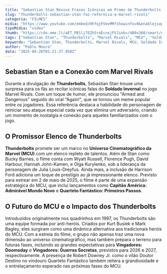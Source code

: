 ```yaml
---
title: "Sebastian Stan Revive Frases Icônicas em Promo de Thunderbolts e Conecta com Fãs do Marvel Rivals"
slug: "thunderbolts-sebastian-stan-faz-referncia-a-marvel-rivals"
categoria: "FILMES"
midia: "https://www.youtube.com/embed/HhfqjFVevMM?showinfo=0&enablejsapi=1"
tipoMidia: "video"
thumb: "https://cdn.ome.lt/aET_PB1lj7EZhSroEcnxjFVJink=/480x360/smart/extras/conteudos/Design_sem_nome_-_2025-04-25T213410.056.png"
tags: ["Sebastian Stan", "Thunderbolts", "Marvel Rivals", "MCU", "Soldado Invernal", "Marvel", "cinema", "filmes de super-heróis"]
keywords: "Sebastian Stan, Thunderbolts, Marvel Rivals, MCU, Soldado Invernal, Marvel, cinema, filmes de super-heróis"
author: "Pablo Moura"
data: "2025-04-26T01:21:37.958Z"
---
```


## Sebastian Stan e a Conexão com Marvel Rivals

<blockquote class="twitter-tweet"><a href="https://twitter.com/user/status/1915874424143712464"></a></blockquote>

Durante a divulgação de **Thunderbolts**, Sebastian Stan trouxe uma surpresa para os fãs ao recitar icônicas falas do **Soldado Invernal** no jogo Marvel Rivals. Com um toque de humor, ele pronunciou "Armed and Dangerous" seguido do viral "Again!", que se tornou um meme popular entre os jogadores. Essa referência destaca a habilidade do personagem de reiniciar seu ataque especial cada vez que elimina um adversário, criando um momento de nostalgia e conexão para aqueles familiarizados com o jogo.

## O Promissor Elenco de Thunderbolts

**Thunderbolts** promete ser um marco no **Universo Cinematográfico da Marvel (MCU)** com um elenco repleto de talentos. Além de Stan como Bucky Barnes, o filme conta com Wyatt Russell, Florence Pugh, David Harbour, Hannah John-Kamen, e Olga Kurylenko, sob a liderança da personagem de Julia Louis-Dreyfus. Ainda mais, a inclusão de Harrison Ford adiciona um toque de prestígio ao já impressionante elenco. Previsto para estrear em 2 de maio de 2025, o filme é parte de uma expansão estratégica do MCU, que inclui lançamentos como **Capitão América: Admirável Mundo Novo** e **Quarteto Fantástico: Primeiros Passos**.

## O Futuro do MCU e o Impacto dos Thunderbolts

Introduzidos originalmente nos quadrinhos em 1997, os Thunderbolts são uma equipe formada por anti-heróis. Criados por Kurt Busiek e Mark Bagley, eles surgiram como uma dinâmica alternativa aos tradicionais heróis do MCU. Com a estreia do filme, o grupo não apenas traz uma nova dimensão ao universo cinematográfico, mas também prepara o terreno para futuras fases, incluindo as grandes expectativas para **Vingadores: Doomsday** e **Vingadores: Guerras Secretas**, previstos para 2026 e 2027, respectivamente. A presença de Robert Downey Jr. como o vilão Doutor Destino no vindouro Quarteto Fantástico também reitera a grandiosidade e o entrelaçamento esperado nas próximas fases do MCU.